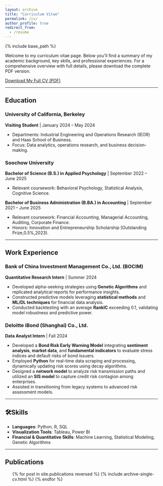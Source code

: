 ```yaml
---
layout: archive
title: "Curriculum Vitae"
permalink: /cv/
author_profile: true
redirect_from:
  - /resume
---
```


{% include base_path %}

<p>Welcome to my curriculum vitae page. Below you'll find a summary of my academic background, key skills, and professional experiences. For a comprehensive overview with full details, please download the complete PDF version.</p>

<p class="page__content">
  <a href="https://drive.google.com/file/d/10TXgXLxSadKUjpItiY7A-hNLFdoSMkj8/view?usp=sharing" class="btn btn--primary">
    <i class="fas fa-download"></i> Download My Full CV (PDF)
  </a>
</p>

<hr>

<h2 id="education">Education</h2>

### **University of California, Berkeley**
**Visiting Student** | January 2024 – May 2024
- Departments: Industrial Engineering and Operations Research (IEOR) and Haas School of Business.
- Focus: Data analytics, operations research, and business decision-making.

### **Soochow University**
**Bachelor of Science (B.S.) in Applied Psychology** | September 2022 – June 2025
- Relevant coursework: Behavioral Psychology, Statistical Analysis, Cognitive Science.

**Bachelor of Business Administration (B.BA.) in Accounting** | September 2021 – June 2025
- Relevant coursework: Financial Accounting, Managerial Accounting, Auditing, Corporate Finance.
- Honors: Innovation and Entrepreneurship Scholarship (Outstanding Prize,0.5%,2023).

<hr>

<h2 id="work-experience">Work Experience</h2>

### **Bank of China Investment Management Co., Ltd. (BOCIM)**
**Quantitative Research Intern** | Summer 2024
- Developed alpha-seeking strategies using **Genetic Algorithms** and replicated analytical reports for performance insights.
- Constructed predictive models leveraging **statistical methods** and **ML/DL techniques** for financial data analysis.
- Conducted backtesting with an average **RankIC** exceeding 0.1, validating model robustness and predictive power.

### **Deloitte iBond (Shanghai) Co., Ltd.**
**Data Analyst Intern** | Fall 2024
- Developed a **Bond Risk Early Warning Model** integrating **sentiment analysis**, **market data**, and **fundamental indicators** to evaluate stress indices and default risks of bond issuers.
- Employed **Python** for real-time data scraping and processing, dynamically updating risk scores using decay algorithms.
- Designed a **network model** to analyze risk transmission paths and utilized an **SIS model** to capture credit risk contagion among enterprises.
- Assisted in transitioning from legacy systems to advanced risk assessment models.

<hr>

<h2 id="skills">🛠️Skills</h2>

- **Languages**: Python, R, SQL
- **Visualization Tools**: Tableau, Power BI
- **Financial & Quantitative Skills**: Machine Learning, Statistical Modeling, Genetic Algorithms
<hr>

<h2 id="publications">Publications</h2>
<ul>{% for post in site.publications reversed %}
  {% include archive-single-cv.html %}
{% endfor %}</ul>
